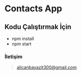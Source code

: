 # Contacts App

## Kodu Çalıştırmak İçin
- npm install
- npm start

### İletişim
> alicanbayazit300@gmail.com
